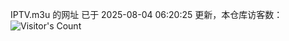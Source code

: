IPTV.m3u 的网址 已于 2025-08-04 06:20:25 更新，本仓库访客数：![Visitor's Count](https://profile-counter.glitch.me/hero1898_tv/count.svg)
